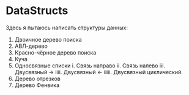 # DataStructs
Здесь я пытаюсь написать структуры данных:
1. Двоичное дерево поиска
2. АВЛ-дерево
3. Красно-чёрное дерево поиска
4. Куча
5. Односвязные списки
   i. Связь направо
   ii. Связь налево
   iii. Двусвязный ->
   iiii. Двусвязный <-
   iiiii. Двусвязный циклический.
6. Дерево отрезков
7. Дерево Фенвика
   
